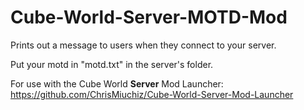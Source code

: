 # Cube-World-Server-MOTD-Mod
Prints out a message to users when they connect to your server.

Put your motd in "motd.txt" in the server's folder.

For use with the Cube World **Server** Mod Launcher: https://github.com/ChrisMiuchiz/Cube-World-Server-Mod-Launcher
